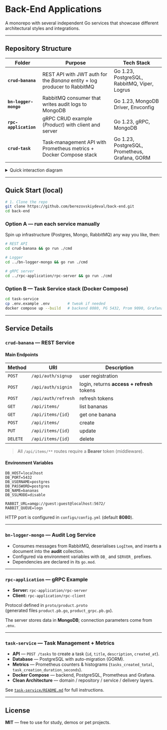 
# Back-End Applications

A monorepo with several independent Go services that showcase different architectural styles and integrations.

---

## Repository Structure

| Folder | Purpose | Tech Stack |
|--------|---------|-----------|
| **`crud-banana`**     | REST API with JWT auth for the *Banana* entity + log producer to RabbitMQ | Go 1.23, PostgreSQL, RabbitMQ, Viper, Logrus |
| **`bn-logger-mongo`** | RabbitMQ consumer that writes audit logs to MongoDB | Go 1.23, MongoDB Driver, Envconfig |
| **`rpc-application`** | gRPC CRUD example (*Product*) with client and server | Go 1.23, gRPC, MongoDB |
| **`crud-task`**    | Task‑management API with Prometheus metrics + Docker Compose stack | Go 1.23, PostgreSQL, Prometheus, Grafana, GORM |

<details>
<summary>Quick interaction diagram</summary>

```text
crud-banana ──▶ RabbitMQ ──▶ bn-logger-mongo ──▶ MongoDB
          │
          └──▶ PostgreSQL

crud-task ──▶ PostgreSQL
          └──▶ Prometheus ──▶ Grafana

rpc-application (pure gRPC) ──▶ MongoDB
```
</details>

---

## Quick Start (local)

```bash
# 1. Clone the repo
git clone https://github.com/berezovskiydeval/back-end.git
cd back-end
```

### Option A — run each service manually

Spin up infrastructure (Postgres, Mongo, RabbitMQ) any way you like, then:

```bash
# REST API
cd crud-banana && go run ./cmd

# Logger
cd ../bn-logger-mongo && go run ./cmd

# gRPC server
cd ../rpc-application/rpc-server && go run ./cmd
```

### Option B — Task Service stack (Docker Compose)

```bash
cd task-service
cp .env.example .env        # tweak if needed
docker compose up --build   # backend 8080, PG 5432, Prom 9090, Grafana 3000
```

---

## Service Details

### `crud-banana` — REST Service

#### Main Endpoints

| Method | URI                | Description                                |
|--------|--------------------|--------------------------------------------|
| `POST` | `/api/auth/signup` | user registration                          |
| `POST` | `/api/auth/signin` | login, returns **access + refresh** tokens |
| `POST` | `/api/auth/refresh`| refresh tokens                             |
| `GET`  | `/api/items/`      | list bananas                               |
| `GET`  | `/api/items/{id}`  | get one banana                             |
| `POST` | `/api/items/`      | create                                     |
| `PUT`  | `/api/items/{id}`  | update                                     |
| `DELETE`| `/api/items/{id}` | delete                                     |

> All `/api/items/**` routes require a **Bearer** token (middleware).

#### Environment Variables

```env
DB_HOST=localhost
DB_PORT=5432
DB_USERNAME=postgres
DB_PASSWORD=postgres
DB_NAME=bananas
DB_SSLMODE=disable

RABBIT_URL=amqp://guest:guest@localhost:5672/
RABBIT_QUEUE=logs
```

HTTP port is configured in `configs/config.yml` (default **8080**).

---

### `bn-logger-mongo` — Audit Log Service

* Consumes messages from RabbitMQ, deserialises `LogItem`, and inserts a document into the **audit** collection.  
* Configured via environment variables with `DB_` and `SERVER_` prefixes.  
* Dependencies are declared in its `go.mod`.

---

### `rpc-application` — gRPC Example

* **Server:** `rpc-application/rpc-server`  
* **Client:** `rpc-application/rpc-client`  

Protocol defined in `proto/product.proto`  
(generated files `product.pb.go`, `product_grpc.pb.go`).

The server stores data in **MongoDB**; connection parameters come from `.env`.

---

### `task-service` — Task Management + Metrics

* **API** — `POST /tasks` to create a task (`id`, `title`, `description`, `created_at`).  
* **Database** — PostgreSQL with auto-migration (GORM).  
* **Metrics** — Prometheus counters & histograms (`tasks_created_total`, `task_creation_duration_seconds`).  
* **Docker Compose** — backend, PostgreSQL, Prometheus and Grafana.  
* **Clean Architecture** — domain / repository / service / delivery layers.

See [`task-service/README.md`](task-service/README.md) for full instructions.

---
## License

**MIT** — free to use for study, demos or pet projects.
